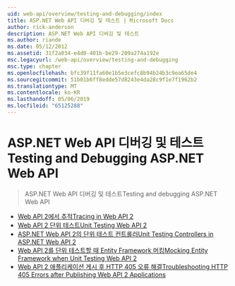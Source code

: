 ```yaml
---
uid: web-api/overview/testing-and-debugging/index
title: ASP.NET Web API 디버깅 및 테스트 | Microsoft Docs
author: rick-anderson
description: ASP.NET Web API 디버깅 및 테스트
ms.author: riande
ms.date: 05/12/2012
ms.assetid: 31f2a034-e4d0-401b-be29-209a274a192e
msc.legacyurl: /web-api/overview/testing-and-debugging
msc.type: chapter
ms.openlocfilehash: bfc39f11fa60e1b5e3cefc8b94b24b3c9ea65de4
ms.sourcegitcommit: 51b01b6ff8edde57d8243e4da28c9f1e7f1962b2
ms.translationtype: MT
ms.contentlocale: ko-KR
ms.lasthandoff: 05/06/2019
ms.locfileid: "65125288"
---
```

# <a name="testing-and-debugging-aspnet-web-api"></a><span data-ttu-id="264b9-103">ASP.NET Web API 디버깅 및 테스트</span><span class="sxs-lookup"><span data-stu-id="264b9-103">Testing and Debugging ASP.NET Web API</span></span>

> <span data-ttu-id="264b9-104">ASP.NET Web API 디버깅 및 테스트</span><span class="sxs-lookup"><span data-stu-id="264b9-104">Testing and debugging ASP.NET Web API</span></span>

- [<span data-ttu-id="264b9-105">Web API 2에서 추적</span><span class="sxs-lookup"><span data-stu-id="264b9-105">Tracing in Web API 2</span></span>](tracing-in-aspnet-web-api.md)
- [<span data-ttu-id="264b9-106">Web API 2 단위 테스트</span><span class="sxs-lookup"><span data-stu-id="264b9-106">Unit Testing Web API 2</span></span>](unit-testing-with-aspnet-web-api.md)
- [<span data-ttu-id="264b9-107">ASP.NET Web API 2의 단위 테스트 컨트롤러</span><span class="sxs-lookup"><span data-stu-id="264b9-107">Unit Testing Controllers in ASP.NET Web API 2</span></span>](unit-testing-controllers-in-web-api.md)
- [<span data-ttu-id="264b9-108">Web API 2를 단위 테스트할 때 Entity Framework 머킹</span><span class="sxs-lookup"><span data-stu-id="264b9-108">Mocking Entity Framework when Unit Testing Web API 2</span></span>](mocking-entity-framework-when-unit-testing-aspnet-web-api-2.md)
- [<span data-ttu-id="264b9-109">Web API 2 애플리케이션 게시 후 HTTP 405 오류 해결</span><span class="sxs-lookup"><span data-stu-id="264b9-109">Troubleshooting HTTP 405 Errors after Publishing Web API 2 Applications</span></span>](troubleshooting-http-405-errors-after-publishing-web-api-applications.md)

